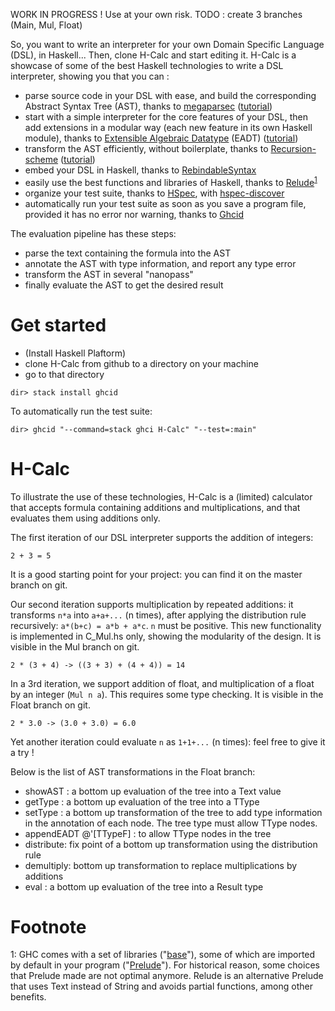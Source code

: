WORK IN PROGRESS !  Use at your own risk.
TODO : create 3 branches (Main, Mul, Float)

So, you want to write an interpreter for your own Domain Specific Language (DSL), in Haskell...  Then, clone H-Calc and start editing it.  H-Calc is a showcase of some of the best Haskell technologies to write a DSL interpreter, showing you that you can :

- parse source code in your DSL with ease, and build the corresponding Abstract Syntax Tree (AST), thanks to [megaparsec](http://hackage.haskell.org/package/megaparsec) ([tutorial](https://markkarpov.com/megaparsec/parsing-simple-imperative-language.html))
- start with a simple interpreter for the core features of your DSL, then add extensions in a modular way (each new feature in its own Haskell module), thanks to [Extensible Algebraic Datatype](http://hsyl20.fr/home/posts/2018-05-22-extensible-adt.html) (EADT)  ([tutorial](http://hsyl20.fr/home/posts/2018-05-22-extensible-adt.html)) 
- transform the AST efficiently, without boilerplate, thanks to [Recursion-scheme](http://hackage.haskell.org/package/recursion-schemes-5.0.3) ([tutorial](https://blog.sumtypeofway.com/an-introduction-to-recursion-schemes/))
- embed your DSL in Haskell, thanks to [RebindableSyntax](https://downloads.haskell.org/~ghc/latest/docs/html/users_guide)
- easily use the best functions and libraries of Haskell, thanks to [Relude](http://hackage.haskell.org/package/relude)<sup>[1](#myfootnote1)</sup>
- organize your test suite, thanks to [HSpec](http://hackage.haskell.org/package/hspec), with [hspec-discover](http://hackage.haskell.org/package/hspec-discover)
- automatically run your test suite as soon as you save a program file, provided it has no error nor warning, thanks to [Ghcid](https://github.com/ndmitchell/ghcid)

The evaluation pipeline has these steps:

* parse the text containing the formula into the AST
* annotate the AST with type information, and report any type error
* transform the AST in several "nanopass"
* finally evaluate the AST to get the desired result

# Get started

* (Install Haskell Plaftorm)
* clone H-Calc from github to a directory on your machine
* go to that directory
~~~~
dir> stack install ghcid
~~~~
To automatically run the test suite:
~~~~
dir> ghcid "--command=stack ghci H-Calc" "--test=:main"
~~~~


# H-Calc

To illustrate the use of these technologies, H-Calc is a (limited) calculator that accepts formula containing additions and multiplications, and that evaluates them using additions only. 

The first iteration of our DSL interpreter supports the addition of integers:

    2 + 3 = 5

It is a good starting point for your project: you can find it on the master branch on git.  

Our second iteration supports multiplication by repeated additions: it transforms `n*a` into `a+a+...` (n times), after applying the distribution rule recursively: `a*(b+c) = a*b + a*c`.  `n` must be positive.   This new functionality is implemented in C_Mul.hs only, showing the modularity of the design. It is visible in the Mul branch on git.

    2 * (3 + 4) -> ((3 + 3) + (4 + 4)) = 14

In a 3rd iteration, we support addition of float, and multiplication of a float by an integer (`Mul n a`).  This requires some type checking. It is visible in the Float branch on git.

    2 * 3.0 -> (3.0 + 3.0) = 6.0

Yet another iteration could evaluate `n` as `1+1+...` (n times): feel free to give it a try !

Below is the list of AST transformations in the Float branch:

- showAST : a bottom up evaluation of the tree into a Text value
- getType : a bottom up evaluation of the tree into a TType
- setType : a bottom up transformation of the tree to add type information in the annotation of each node.  The tree type must allow TType nodes.
- appendEADT @'[TTypeF] : to allow TType nodes in the tree
- distribute: fix point of a bottom up transformation using the distribution rule
- demultiply: bottom up transformation to replace multiplications by additions
- eval : a bottom up evaluation of the tree into a Result type


# Footnote


<a name="myfootnote1">1</a>: GHC comes with a set of libraries ("[base](http://hackage.haskell.org/package/base)"), some of which are imported by default in your program ("[Prelude](http://hackage.haskell.org/package/base-4.12.0.0/docs/Prelude.html)").  For historical reason, some choices that Prelude made are not optimal anymore.  Relude is an alternative Prelude that uses Text instead of String and avoids partial functions, among other benefits.
